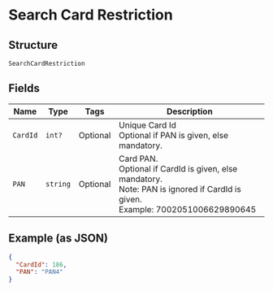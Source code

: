 
# Search Card Restriction

## Structure

`SearchCardRestriction`

## Fields

| Name | Type | Tags | Description |
|  --- | --- | --- | --- |
| `CardId` | `int?` | Optional | Unique Card Id<br>Optional if PAN is given, else mandatory. |
| `PAN` | `string` | Optional | Card PAN.<br>Optional if CardId is given, else mandatory.<br>Note: PAN is ignored if CardId is given.<br>Example: 7002051006629890645 |

## Example (as JSON)

```json
{
  "CardId": 186,
  "PAN": "PAN4"
}
```


